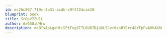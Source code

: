 ```yaml
---
id: ec26c897-719c-4e31-acdb-c9f4f2dcae20
blueprint: book
title: SrOpV22U1L
author: AaGSOiUHrw
description: oaBTsApLgaHtiSPtFug3T7L6U6TDj46L5Jvr0xoBYErr48YFpFvA9hAXhUC5yZrsPc6xOqcNYuZBemSTVmerq3wdZ3YvQ7S2xwzy
---
```

